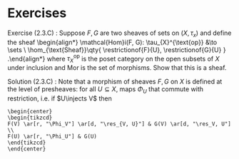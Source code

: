 # Exercises

Exercise (2.3.C)
:   Suppose $F, G$ are two sheaves of sets on $(X, \tau_x)$ and define the sheaf
    \begin{align*}
    \mathcal{Hom}i(F, G): \tau_{X}^{\text{op}} &\to \sets \\
    \hom_{\text{Sheaf}}\qty{ \restrictionof{F}{U}, \restrictionof{G}{U} }
    .\end{align*}
    where $\tau_X^{\text{op}}$ is the poset category on the open subsets of $X$ under inclusion and $\mathrm{Mor}$ is the set of morphisms.
    Show that this is a sheaf.


Solution (2.3.C)
:   Note that a morphism of sheaves $F, G$ on $X$ is defined at the level of presheaves: for all $U\subseteq X$, maps $\Phi_U$ that commute with restriction, i.e. if $U\injects V$ then

    \begin{center}
    \begin{tikzcd}
    F(V) \ar[r, "\Phi_V"] \ar[d, "\res_{V, U}"] & G(V) \ar[d, "\res_V, U"] \\
    F(U) \ar[r, "\Phi_U"] & G(U)
    \end{tikzcd}
    \end{center}

